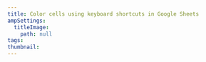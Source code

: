 ```yaml
---
title: Color cells using keyboard shortcuts in Google Sheets
ampSettings:
  titleImage:
    path: null
tags:
thumbnail:
---
```

